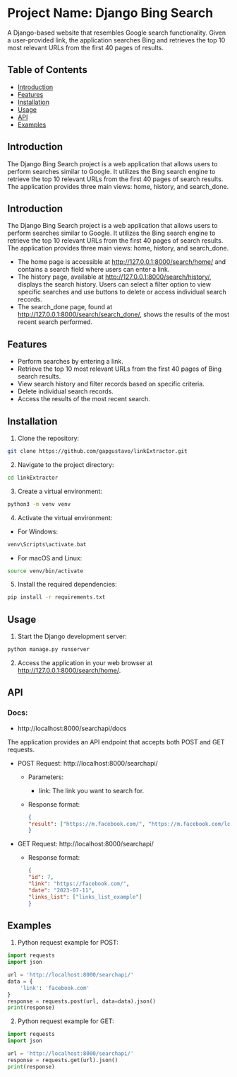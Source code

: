 # Project Name: Django Bing Search

A Django-based website that resembles Google search functionality. Given a user-provided link, the application searches Bing and retrieves the top 10 most relevant URLs from the first 40 pages of results.

## Table of Contents
- [Introduction](#introduction)
- [Features](#features)
- [Installation](#installation)
- [Usage](#usage)
- [API](#api)
- [Examples](#examples)

## Introduction
The Django Bing Search project is a web application that allows users to perform searches similar to Google. It utilizes the Bing search engine to retrieve the top 10 relevant URLs from the first 40 pages of search results. The application provides three main views: home, history, and search_done.

## Introduction
The Django Bing Search project is a web application that allows users to perform searches similar to Google. It utilizes the Bing search engine to retrieve the top 10 relevant URLs from the first 40 pages of search results. The application provides three main views: home, history, and search_done.

- The home page is accessible at http://127.0.0.1:8000/search/home/ and contains a search field where users can enter a link.
- The history page, available at http://127.0.0.1:8000/search/history/, displays the search history. Users can select a filter option to view specific searches and use buttons to delete or access individual search records.
- The search_done page, found at http://127.0.0.1:8000/search/search_done/, shows the results of the most recent search performed.

## Features

- Perform searches by entering a link.
- Retrieve the top 10 most relevant URLs from the first 40 pages of Bing search results.
- View search history and filter records based on specific criteria.
- Delete individual search records.
- Access the results of the most recent search.

## Installation
1. Clone the repository:
```bash
git clone https://github.com/gapgustavo/linkExtractor.git
```

2. Navigate to the project directory:
```bash
cd linkExtractor
```

3. Create a virtual environment:
```bash
python3 -m venv venv
```

4. Activate the virtual environment:
- For Windows:
```bash
venv\Scripts\activate.bat
```

- For macOS and Linux:
```bash
source venv/bin/activate
```

5. Install the required dependencies:
```bash
pip install -r requirements.txt
```

## Usage
1. Start the Django development server:
```bash
python manage.py runserver
```
2. Access the application in your web browser at http://127.0.0.1:8000/search/home/.

## API
### Docs:
- http://localhost:8000/searchapi/docs


The application provides an API endpoint that accepts both POST and GET requests.

- POST Request: http://localhost:8000/searchapi/

    - Parameters:
        - link: The link you want to search for.

    - Response format:
        ```json
        {
        "result": ["https://m.facebook.com/", "https://m.facebook.com/login.php", "https://pt-pt.facebook.com/login", "https://pt-pt.facebook.com/", "https://m.facebook.com/login.php?login_attempt=1&display=popup", "https://www.facebook.com/.facebook.com/", "https://m.facebook.com/facebook/", "https://m.facebook.com/r.php", "https://mbasic.facebook.com/", "https://m.facebook.com/help/"]
        }
        ```

- GET Request: http://localhost:8000/searchapi/
    - Response format:
        ```json
        {
        "id": 7,
        "link": "https://facebook.com/",
        "date": "2023-07-11",
        "links_list": ["links_list_example"]
        }
        ```
## Examples

1. Python request example for POST:
```python
import requests
import json

url = 'http://localhost:8000/searchapi/'
data = {
    'link': 'facebook.com'
}
response = requests.post(url, data=data).json()
print(response)
```

2. Python request example for GET:
```python
import requests
import json

url = 'http://localhost:8000/searchapi/'
response = requests.get(url).json()
print(response)
```